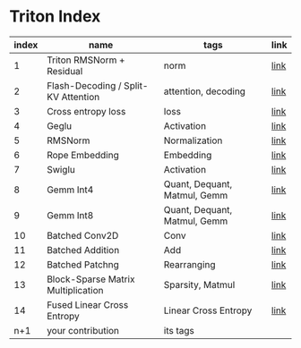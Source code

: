 # Triton Index

| index | name | tags | link |
| - | - | - | - |
| 1 | Triton RMSNorm + Residual | norm | [link](kernels/0001_Triton_RMSNorm+Residual) |
| 2 | Flash-Decoding / Split-KV Attention | attention, decoding | [link](kernels/0002_Flash-Decoding_Split-KV_Attention.md) |
| 3 | Cross entropy loss | loss | [link](kernels/0003_Cross_entropy_loss.md) |
| 4 | Geglu | Activation | [link](kernels/0004_Geglu.md) |
| 5 | RMSNorm | Normalization | [link](kernels/0005_RMSNorm.md) |
| 6 | Rope Embedding | Embedding | [link](kernels/0006_Rope_Embedding.md) |
| 7 | Swiglu | Activation | [link](kernels/0007_Swiglu.md) |
| 8 | Gemm Int4 | Quant, Dequant, Matmul, Gemm | [link](kernels/0008_Gemm_Int4.md) |
| 9 | Gemm Int8 | Quant, Dequant, Matmul, Gemm | [link](kernels/0009_Gemm_Int8.md) |
| 10 | Batched Conv2D | Conv | [link](kernels/0010_Conv2D.md) |
| 11 | Batched Addition | Add | [link](kernels/0011_Add.md) |
| 12 | Batched Patchng | Rearranging | [link](kernels/0012_Patching.md) |
| 13 | Block-Sparse Matrix Multiplication | Sparsity, Matmul | [link](kernels/0013_Sparse_Matmul.md) |
| 14 | Fused Linear Cross Entropy | Linear Cross Entropy | [link](kernels/0014_Fused_Linear_Cross_Entropy.md) |
| n+1 | your contribution | its tags |  |
